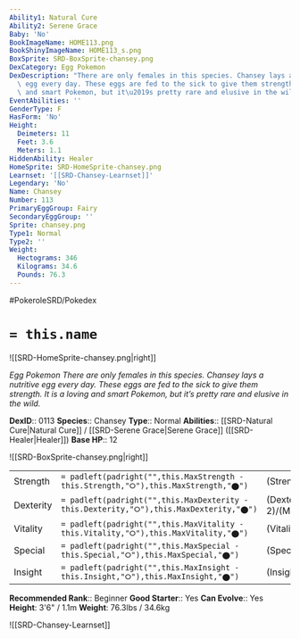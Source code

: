 ```yaml
---
Ability1: Natural Cure
Ability2: Serene Grace
Baby: 'No'
BookImageName: HOME113.png
BookShinyImageName: HOME113_s.png
BoxSprite: SRD-BoxSprite-chansey.png
DexCategory: Egg Pokemon
DexDescription: "There are only females in this species. Chansey lays a nutritive\
  \ egg every day. These eggs are fed to the sick to give them strength. It is a loving\
  \ and smart Pokemon, but it\u2019s pretty rare and elusive in the wild."
EventAbilities: ''
GenderType: F
HasForm: 'No'
Height:
  Deimeters: 11
  Feet: 3.6
  Meters: 1.1
HiddenAbility: Healer
HomeSprite: SRD-HomeSprite-chansey.png
Learnset: '[[SRD-Chansey-Learnset]]'
Legendary: 'No'
Name: Chansey
Number: 113
PrimaryEggGroup: Fairy
SecondaryEggGroup: ''
Sprite: chansey.png
Type1: Normal
Type2: ''
Weight:
  Hectograms: 346
  Kilograms: 34.6
  Pounds: 76.3
---
```


#PokeroleSRD/Pokedex

# `= this.name`

![[SRD-HomeSprite-chansey.png|right]]

*Egg Pokemon*
*There are only females in this species. Chansey lays a nutritive egg every day. These eggs are fed to the sick to give them strength. It is a loving and smart Pokemon, but it’s pretty rare and elusive in the wild.*

**DexID**:: 0113
**Species**:: Chansey
**Type**:: Normal
**Abilities**:: [[SRD-Natural Cure|Natural Cure]] / [[SRD-Serene Grace|Serene Grace]] ([[SRD-Healer|Healer]])
**Base HP**:: 12

![[SRD-BoxSprite-chansey.png|right]]

|           |                                                                                        |                                          |
| --------- | -------------------------------------------------------------------------------------- | ---------------------------------------- |
| Strength  | `= padleft(padright("",this.MaxStrength - this.Strength,"⭘"),this.MaxStrength,"⬤")`    | (Strength::1)/(MaxStrength::2)   |
| Dexterity | `= padleft(padright("",this.MaxDexterity - this.Dexterity,"⭘"),this.MaxDexterity,"⬤")` | (Dexterity:: 2)/(MaxDexterity::4) |
| Vitality  | `= padleft(padright("",this.MaxVitality - this.Vitality,"⭘"),this.MaxVitality,"⬤")`    | (Vitality::1)/(MaxVitality::2)   |
| Special   | `= padleft(padright("",this.MaxSpecial - this.Special,"⭘"),this.MaxSpecial,"⬤")`       | (Special::1)/(MaxSpecial::3)     |
| Insight   | `= padleft(padright("",this.MaxInsight - this.Insight,"⭘"),this.MaxInsight,"⬤")`       | (Insight::3)/(MaxInsight::6)     |

**Recommended Rank**:: Beginner
**Good Starter**:: Yes
**Can Evolve**:: Yes
**Height**: 3'6" / 1.1m
**Weight**: 76.3lbs / 34.6kg

![[SRD-Chansey-Learnset]]